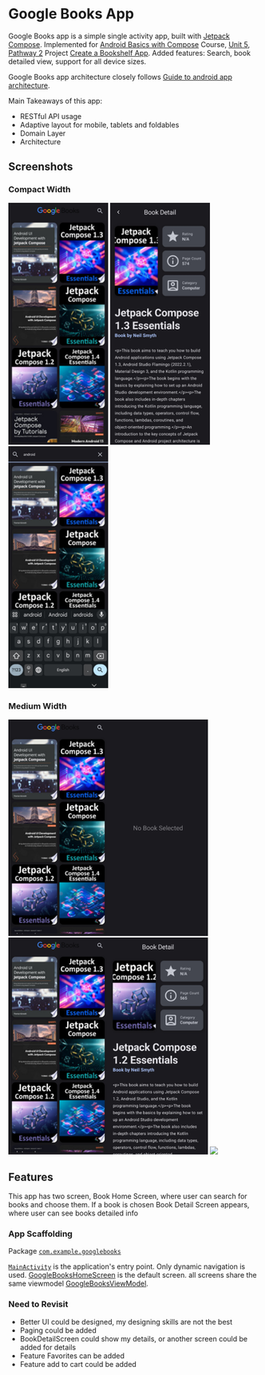 # Google Books App

Google Books app is a simple single activity app, built with [Jetpack Compose](https://developer.android.com/jetpack/compose). Implemented for [Android Basics with Compose](https://developer.android.com/courses/android-basics-compose/course?gclid=Cj0KCQjwhL6pBhDjARIsAGx8D58SHppQqhpwLWxdJIKkCGvetM6-PhaNQWWuqPMQ39RFgbFOorLF64waAsYjEALw_wcB&gclsrc=aw.ds) Course, [Unit 5](https://developer.android.com/courses/android-basics-compose/unit-5), [Pathway 2](https://developer.android.com/courses/android-basics-compose/unit-5) Project [Create a Bookshelf App](https://developer.android.com/codelabs/basic-android-kotlin-compose-bookshelf). Added features: Search, book detailed view, support for all device sizes.

Google Books app architecture closely follows [Guide to android app architecture](https://developer.android.com/topic/architecture).

Main Takeaways of this app:
- RESTful API usage
- Adaptive layout for mobile, tablets and foldables
- Domain Layer
- Architecture

## Screenshots
### Compact Width
<p style=float:left">
  <img src="screenshots/HomeScreen.jpg" width="200" />
  <img src="screenshots/DetailScreen.jpg" width="200" />
  <img src="screenshots/Search.jpg" width="200" />
</p>

### Medium Width
<p style=float:left">
  <img src="screenshots/Extended_NoBookChosen.jpg" width="400" />
  <img src="screenshots/Extended_DetailScreen.jpg" width="400" />
  <img src="screenshots/Extended_Search.jpg|400" width="400" />
</p>

## Features
This app has two screen, Book Home Screen, where user can search for books and choose them. If a book is chosen Book Detail Screen appears, where user can see books detailed info


### App Scaffolding

Package [`com.example.googlebooks`](app/src/main/java/com/example/googlebooks)

[`MainActivity`](app/src/main/java/com/example/googlebooks/MainActivity.kt) is the application's entry point. Only dynamic navigation is used. [GoogleBooksHomeScreen](app/src/main/java/com/example/googlebooks/ui/screens/books/GoogleBooksHomeScreen.kt) is the default screen. all screens share the same viewmodel [GoogleBooksViewModel](app/src/main/java/com/example/googlebooks/ui/screens/GoogleBooksViewModel.kt).

### Need to Revisit
- Better UI could be designed, my designing skills are not the best
- Paging could be added
- BookDetailScreen could show my details, or another screen could be added for details
- Feature Favorites can be added
- Feature add to cart could be added

